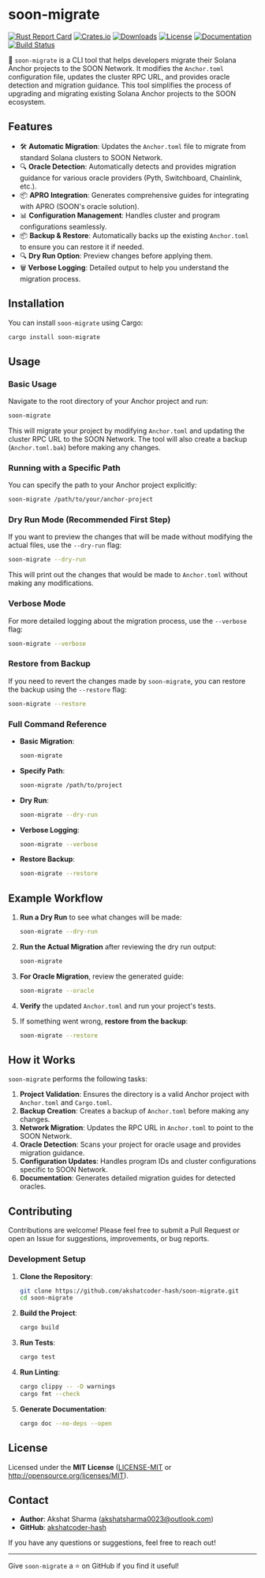 # soon-migrate

[![Rust Report Card](https://rust-reportcard.xuri.me/badge/github.com/akshatcoder-hash/soon-migrate)](https://rust-reportcard.xuri.me/report/github.com/akshatcoder-hash/soon-migrate)
[![Crates.io](https://img.shields.io/crates/v/soon-migrate)](https://crates.io/crates/soon-migrate)
[![Downloads](https://img.shields.io/crates/d/soon-migrate)](https://crates.io/crates/soon-migrate)
[![License](https://img.shields.io/crates/l/soon-migrate)](https://crates.io/crates/soon-migrate)
[![Documentation](https://docs.rs/soon-migrate/badge.svg)](https://docs.rs/soon-migrate)
[![Build Status](https://github.com/akshatcoder-hash/soon-migrate/actions/workflows/rust.yml/badge.svg)](https://github.com/akshatcoder-hash/soon-migrate/actions)

🚀 `soon-migrate` is a CLI tool that helps developers migrate their Solana Anchor projects to the SOON Network. It modifies the `Anchor.toml` configuration file, updates the cluster RPC URL, and provides oracle detection and migration guidance. This tool simplifies the process of upgrading and migrating existing Solana Anchor projects to the SOON ecosystem.

## Features

- 🛠 **Automatic Migration**: Updates the `Anchor.toml` file to migrate from standard Solana clusters to SOON Network.
- 🔍 **Oracle Detection**: Automatically detects and provides migration guidance for various oracle providers (Pyth, Switchboard, Chainlink, etc.).
- 📦 **APRO Integration**: Generates comprehensive guides for integrating with APRO (SOON's oracle solution).
- 📊 **Configuration Management**: Handles cluster and program configurations seamlessly.
- 📦 **Backup & Restore**: Automatically backs up the existing `Anchor.toml` to ensure you can restore it if needed.
- 🔍 **Dry Run Option**: Preview changes before applying them.
- 🗑 **Verbose Logging**: Detailed output to help you understand the migration process.

## Installation

You can install `soon-migrate` using Cargo:

```bash
cargo install soon-migrate
```

## Usage

### Basic Usage

Navigate to the root directory of your Anchor project and run:

```bash
soon-migrate
```

This will migrate your project by modifying `Anchor.toml` and updating the cluster RPC URL to the SOON Network. The tool will also create a backup (`Anchor.toml.bak`) before making any changes.

### Running with a Specific Path

You can specify the path to your Anchor project explicitly:

```bash
soon-migrate /path/to/your/anchor-project
```

### Dry Run Mode (Recommended First Step)

If you want to preview the changes that will be made without modifying the actual files, use the `--dry-run` flag:

```bash
soon-migrate --dry-run
```

This will print out the changes that would be made to `Anchor.toml` without making any modifications.

### Verbose Mode

For more detailed logging about the migration process, use the `--verbose` flag:

```bash
soon-migrate --verbose
```

### Restore from Backup

If you need to revert the changes made by `soon-migrate`, you can restore the backup using the `--restore` flag:

```bash
soon-migrate --restore
```

### Full Command Reference

- **Basic Migration**:
  ```bash
  soon-migrate
  ```
- **Specify Path**:
  ```bash
  soon-migrate /path/to/project
  ```
- **Dry Run**:
  ```bash
  soon-migrate --dry-run
  ```
- **Verbose Logging**:
  ```bash
  soon-migrate --verbose
  ```
- **Restore Backup**:
  ```bash
  soon-migrate --restore
  ```

## Example Workflow

1. **Run a Dry Run** to see what changes will be made:
   ```bash
   soon-migrate --dry-run
   ```

2. **Run the Actual Migration** after reviewing the dry run output:
   ```bash
   soon-migrate
   ```

3. **For Oracle Migration**, review the generated guide:
   ```bash
   soon-migrate --oracle
   ```

4. **Verify** the updated `Anchor.toml` and run your project's tests.

5. If something went wrong, **restore from the backup**:
   ```bash
   soon-migrate --restore
   ```

## How it Works

`soon-migrate` performs the following tasks:

1. **Project Validation**: Ensures the directory is a valid Anchor project with `Anchor.toml` and `Cargo.toml`.
2. **Backup Creation**: Creates a backup of `Anchor.toml` before making any changes.
3. **Network Migration**: Updates the RPC URL in `Anchor.toml` to point to the SOON Network.
4. **Oracle Detection**: Scans your project for oracle usage and provides migration guidance.
5. **Configuration Updates**: Handles program IDs and cluster configurations specific to SOON Network.
6. **Documentation**: Generates detailed migration guides for detected oracles.

## Contributing

Contributions are welcome! Please feel free to submit a Pull Request or open an Issue for suggestions, improvements, or bug reports.

### Development Setup

1. **Clone the Repository**:
   ```bash
   git clone https://github.com/akshatcoder-hash/soon-migrate.git
   cd soon-migrate
   ```

2. **Build the Project**:
   ```bash
   cargo build
   ```

3. **Run Tests**:
   ```bash
   cargo test
   ```

4. **Run Linting**:
   ```bash
   cargo clippy -- -D warnings
   cargo fmt --check
   ```

5. **Generate Documentation**:
   ```bash
   cargo doc --no-deps --open
   ```

## License

Licensed under the **MIT License** ([LICENSE-MIT](LICENSE-MIT) or http://opensource.org/licenses/MIT).

## Contact

- **Author**: Akshat Sharma (akshatsharma0023@outlook.com)
- **GitHub**: [akshatcoder-hash](https://github.com/akshatcoder-hash)

If you have any questions or suggestions, feel free to reach out!

---

Give `soon-migrate` a ⭐ on GitHub if you find it useful!

